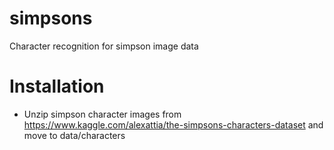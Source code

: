 # simpsons
Character recognition for simpson image data

# Installation
- Unzip simpson character images from https://www.kaggle.com/alexattia/the-simpsons-characters-dataset
    and move to data/characters


